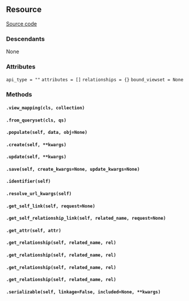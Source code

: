 ## Resource

[Source code](https://github.com/pinax/pinax-api/blob/master/pinax/api/resource.py)

### Descendants

None

### Attributes

`api_type = ""`
`attributes = []`
`relationships = {}`
`bound_viewset = None`

### Methods

#### `.view_mapping(cls, collection)`

#### `.from_queryset(cls, qs)`

#### `.populate(self, data, obj=None)`

#### `.create(self, **kwargs)`

#### `.update(self, **kwargs)`

#### `.save(self, create_kwargs=None, update_kwargs=None)`

#### `.identifier(self)`

#### `.resolve_url_kwargs(self)`

#### `.get_self_link(self, request=None)`

#### `.get_self_relationship_link(self, related_name, request=None)`

#### `.get_attr(self, attr)`

#### `.get_relationship(self, related_name, rel)`

#### `.get_relationship(self, related_name, rel)`

#### `.get_relationship(self, related_name, rel)`

#### `.get_relationship(self, related_name, rel)`

#### `.serializable(self, linkage=False, included=None, **kwargs)`

